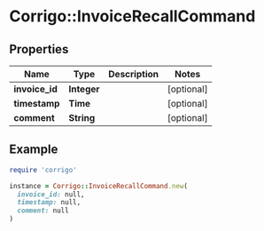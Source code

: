 # Corrigo::InvoiceRecallCommand

## Properties

| Name | Type | Description | Notes |
| ---- | ---- | ----------- | ----- |
| **invoice_id** | **Integer** |  | [optional] |
| **timestamp** | **Time** |  | [optional] |
| **comment** | **String** |  | [optional] |

## Example

```ruby
require 'corrigo'

instance = Corrigo::InvoiceRecallCommand.new(
  invoice_id: null,
  timestamp: null,
  comment: null
)
```

